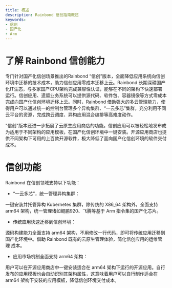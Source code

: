 ```yaml
---
title: 概述
description: Rainbond 信创指南概述
keywords:
- 信创
- 国产化
- Arm
---
```


# 了解 Rainbond 信创能力

专门针对国产化信创场景推出的Rainbond “信创”版本，全面降低应用系统向信创环境中迁移的技术成本，助力信创应用零成本迁移上云。Rainbond 长期深耕国产化IT生态，与多家国产CPU架构完成兼容性认证，能够在不同的架构下快速部署运行。信创应用、遗留业务系统可以提供源代码、软件包、容器镜像等方式零成本完成向国产化信创环境迁移上云。同时，Rainbond 借助强大的多云管理能力，使得用户可以通过统一的控制台管理多个异构集群、“一云多芯”集群，充分利用不同云平台的资源，完成跨云调度、异构应用混合编排等高难度动作。

"信创"版本还进一步拓展了云原生应用商店的功能。信创应用可以被轻松地发布成为适用于不同架构的应用模板，在国产化信创环境中一键安装。开源应用商店也提供不同架构下可用的上百款开源软件，极大降低了面向国产化信创环境的软件交付成本。

# 信创功能

Rainbond 在信创领域支持以下功能：

- “一云多芯”，统一管理异构集群：

一键安装并托管异构 Kubernetes 集群，除传统的 X86_64 架构外，全面支持 arm64 架构，统一管理诸如鲲鹏920、飞腾等基于 Arm 指令集的国产化芯片。

- 传统应用快速迁移到信创环境：

源码构建能力全面支持 arm64 架构，不用修改一行代码，即可将传统应用迁移到国产化环境中。借助 Rainbond 既有的云原生管理体验，简化信创应用的运维管理
成本。

- 应用市场机制全面支持 arm64 架构：

用户可以在开源应用商店中一键安装适合在 arm64 架构下运行的开源应用。自行发布的应用模板也会自动识别其架构属性，这意味着用户可以自行制作适合在 arm64 架构下安装的应用模板，降低信创环境交付成本。
